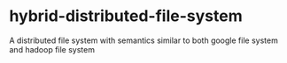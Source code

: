 # hybrid-distributed-file-system

A distributed file system with semantics similar to both google file system and hadoop file system
